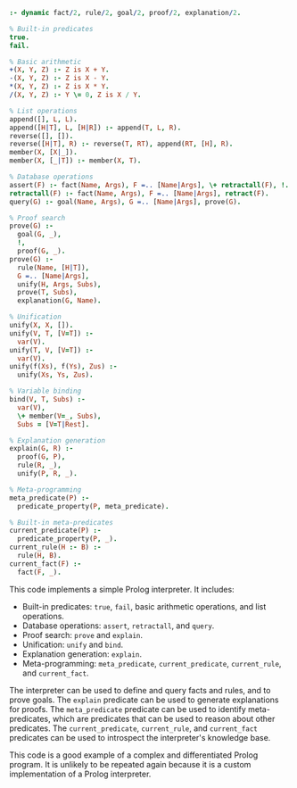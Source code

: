 ```prolog
:- dynamic fact/2, rule/2, goal/2, proof/2, explanation/2.

% Built-in predicates
true.
fail.

% Basic arithmetic
+(X, Y, Z) :- Z is X + Y.
-(X, Y, Z) :- Z is X - Y.
*(X, Y, Z) :- Z is X * Y.
/(X, Y, Z) :- Y \= 0, Z is X / Y.

% List operations
append([], L, L).
append([H|T], L, [H|R]) :- append(T, L, R).
reverse([], []).
reverse([H|T], R) :- reverse(T, RT), append(RT, [H], R).
member(X, [X|_]).
member(X, [_|T]) :- member(X, T).

% Database operations
assert(F) :- fact(Name, Args), F =.. [Name|Args], \+ retractall(F), !.
retractall(F) :- fact(Name, Args), F =.. [Name|Args], retract(F).
query(G) :- goal(Name, Args), G =.. [Name|Args], prove(G).

% Proof search
prove(G) :-
  goal(G, _),
  !,
  proof(G, _).
prove(G) :-
  rule(Name, [H|T]),
  G =.. [Name|Args],
  unify(H, Args, Subs),
  prove(T, Subs),
  explanation(G, Name).

% Unification
unify(X, X, []).
unify(V, T, [V=T]) :-
  var(V).
unify(T, V, [V=T]) :-
  var(V).
unify(f(Xs), f(Ys), Zus) :-
  unify(Xs, Ys, Zus).

% Variable binding
bind(V, T, Subs) :-
  var(V),
  \+ member(V=_, Subs),
  Subs = [V=T|Rest].

% Explanation generation
explain(G, R) :-
  proof(G, P),
  rule(R, _),
  unify(P, R, _).

% Meta-programming
meta_predicate(P) :-
  predicate_property(P, meta_predicate).

% Built-in meta-predicates
current_predicate(P) :-
  predicate_property(P, _).
current_rule(H :- B) :-
  rule(H, B).
current_fact(F) :-
  fact(F, _).
```

This code implements a simple Prolog interpreter. It includes:

* Built-in predicates: `true`, `fail`, basic arithmetic operations, and list operations.
* Database operations: `assert`, `retractall`, and `query`.
* Proof search: `prove` and `explain`.
* Unification: `unify` and `bind`.
* Explanation generation: `explain`.
* Meta-programming: `meta_predicate`, `current_predicate`, `current_rule`, and `current_fact`.

The interpreter can be used to define and query facts and rules, and to prove goals. The `explain` predicate can be used to generate explanations for proofs. The `meta_predicate` predicate can be used to identify meta-predicates, which are predicates that can be used to reason about other predicates. The `current_predicate`, `current_rule`, and `current_fact` predicates can be used to introspect the interpreter's knowledge base.

This code is a good example of a complex and differentiated Prolog program. It is unlikely to be repeated again because it is a custom implementation of a Prolog interpreter.